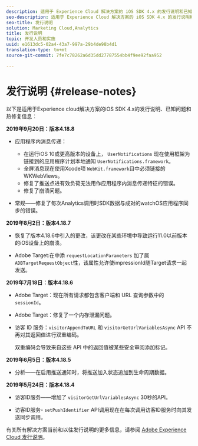```yaml
---
description: 适用于 Experience Cloud 解决方案的 iOS SDK 4.x 的发行说明和已知问题。
seo-description: 适用于 Experience Cloud 解决方案的 iOS SDK 4.x 的发行说明和已知问题。
seo-title: 发行说明
solution: Marketing Cloud,Analytics
title: 发行说明
topic: 开发人员和实施
uuid: e1613dc5-02a4-43a7-997a-29b4de98b4d1
translation-type: tm+mt
source-git-commit: 7fe7c78262a6d35dd27787554bb4f9ee92faa952

---
```



# 发行说明 {#release-notes}

以下是适用于Experience cloud解决方案的iOS SDK 4.x的发行说明、已知问题和热修复信息：

**2019年9月20日：版本4.18.8**

* 应用程序内消息传递：

   * 在运行iOS 10或更高版本的设备上， `UserNotifications` 现在使用框架为链接到的应用程序计划本地通知 `UserNotifications.framework`。
   * 全屏消息现在使用Xcode项 `WebKit.framework`目中必须链接的WKWebViews。
   * 修复了推送点进有效负荷无法用作应用程序内消息传递特征的错误。
   * 修复了崩溃问题。

* 常规——修复了每次Analytics调用时SDK数据与成对的watchOS应用程序同步的错误。

**2019年8月2日：版本4.18.7**

* 恢复了版本4.18.6中引入的更改，该更改在某些环境中导致运行11.0以前版本的iOS设备上的崩溃。

* Adobe Target:在中添 `requestLocationParameters` 加了属 `ADBTargetRequestObject`性，该属性允许使impressionId随Target请求一起发送。

**2019年7月18日：版本4.18.6**

* Adobe Target：现在所有请求都包含客户端和 URL 查询参数中的 `sessionId`。
* Adobe Target：修复了一个内存泄漏问题。
* 访客 ID 服务：`visitorAppendToURL` 和 `visitorGetUrlVariablesAsync` API 不再对其返回值进行双重编码。

   双重编码会导致来自这些 API 中的返回值被某些安全审阅添加标记。

**2019年6月5日：版本4.18.5**

* 分析——在启用推送通知时，将推送加入状态追加到生命周期数据。

**2019年5月24日：版本4.18.4**

* 访客ID服务——增加了
   `visitorGetUrlVariablesAsync` 30秒的API。

* 访客ID服务- `setPushIdentifier` API调用现在在每次调用访客ID服务时向其发送同步调用。

有关所有解决方案当前和以往发行说明的更多信息，请参阅 [Adobe Experience Cloud 发行说明](https://marketing.adobe.com/resources/help/en_US/whatsnew/)。
